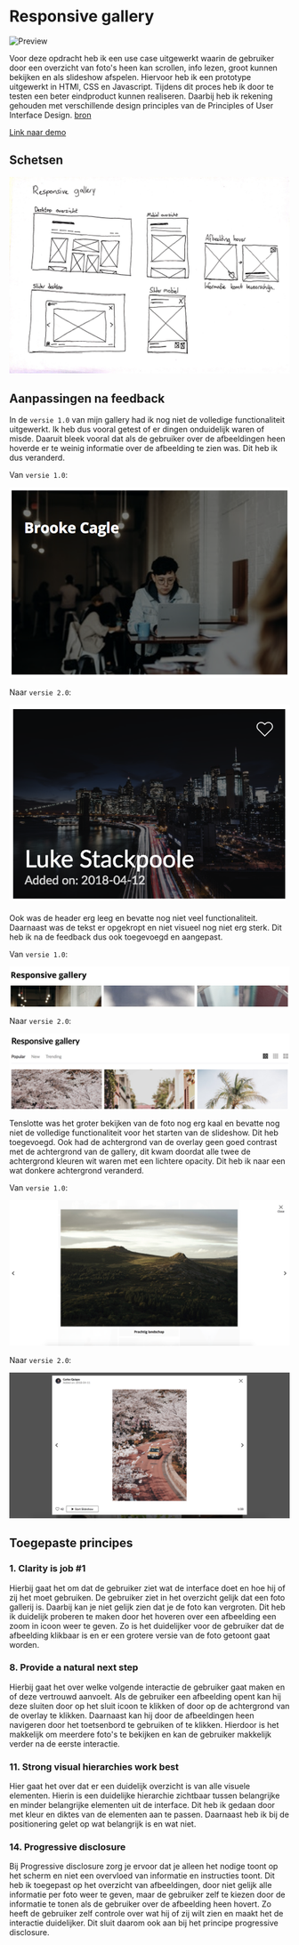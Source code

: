 # Responsive gallery

![Preview](readme-img/preview.png)

Voor deze opdracht heb ik een use case uitgewerkt waarin de gebruiker door een overzicht van foto's heen kan scrollen, info lezen, groot kunnen bekijken en als slideshow afspelen. Hiervoor heb ik een prototype uitgewerkt in HTMl, CSS en Javascript. Tijdens dit proces heb ik door te testen een beter eindproduct kunnen realiseren.  Daarbij heb ik rekening gehouden met verschillende design principles van de Principles of User Interface Design. [bron](http://bokardo.com/principles-of-user-interface-design/)

[Link naar demo](https://yoeripasmans.github.io/web-design/opdracht1/src/)

## Schetsen

![thumb1](readme-img/schetsen.jpg)

## Aanpassingen na feedback

In de `versie 1.0` van mijn gallery had ik nog niet de volledige functionaliteit uitgewerkt. Ik heb dus vooral getest of er dingen onduidelijk waren of misde. Daaruit bleek vooral dat als de gebruiker over de afbeeldingen heen hoverde er te weinig informatie over de afbeelding te zien was. Dit heb ik dus veranderd.

Van `versie 1.0`:

![thumb1](readme-img/thumb1.png)

Naar `versie 2.0`:

![thumb1](readme-img/thumb2.png)

Ook was de header erg leeg en bevatte nog niet veel functionaliteit. Daarnaast was de tekst er opgekropt en niet visueel nog niet erg sterk. Dit heb ik na de feedback dus ook toegevoegd en aangepast.

Van `versie 1.0`:

![thumb1](readme-img/header1.png)

Naar `versie 2.0`:

![thumb1](readme-img/header2.png)

Tenslotte was het groter bekijken van de foto nog erg kaal en bevatte nog niet de volledige functionaliteit voor het starten van de slideshow. Dit heb toegevoegd. Ook had de achtergrond van de overlay geen goed contrast met de achtergrond van de gallery, dit kwam doordat alle twee de achtergrond kleuren wit waren met een lichtere opacity. Dit heb ik naar een wat donkere achtergrond veranderd.

Van `versie 1.0`:

![thumb1](readme-img/bigimg1.png)

Naar `versie 2.0`:

![thumb1](readme-img/bigimg2.png)

## Toegepaste principes

### 1. Clarity is job #1
Hierbij gaat het om dat de gebruiker ziet wat de interface doet en hoe hij of zij het moet gebruiken. De gebruiker ziet in het overzicht gelijk dat een foto gallerij is. Daarbij kan je niet gelijk zien dat je de foto kan vergroten. Dit heb ik duidelijk proberen te maken door het hoveren over een afbeelding een zoom in icoon weer te geven. Zo is het duidelijker voor de gebruiker dat de afbeelding klikbaar is en er een grotere versie van de foto getoont gaat worden.

### 8. Provide a natural next step
Hierbij gaat het over welke volgende interactie de gebruiker gaat maken en of deze vertrouwd aanvoelt. Als de gebruiker een afbeelding opent kan hij deze sluiten door op het sluit icoon te klikken of door op de achtergrond van de overlay te klikken. Daarnaast kan hij door de afbeeldingen heen navigeren door het toetsenbord te gebruiken of te klikken. Hierdoor is het makkelijk om meerdere foto's te bekijken en kan de gebruiker makkelijk verder na de eerste interactie.

### 11. Strong visual hierarchies work best
Hier gaat het over dat er een duidelijk overzicht is van alle visuele elementen. Hierin is een duidelijke hierarchie zichtbaar tussen belangrijke en minder belangrijke elementen uit de interface. Dit heb ik gedaan door met kleur en diktes van de elementen aan te passen. Daarnaast heb ik bij de positionering gelet op wat belangrijk is en wat niet.


### 14. Progressive disclosure
Bij Progressive disclosure zorg je ervoor dat je alleen het nodige toont op het scherm en niet een overvloed van informatie en instructies toont. Dit heb ik toegepast op het overzicht van afbeeldingen, door niet gelijk alle informatie per foto weer te geven, maar de gebruiker zelf te kiezen door de informatie te tonen als de gebruiker over de afbeelding heen hovert. Zo heeft de gebruiker zelf controle over wat hij of zij wilt zien en maakt het de interactie duidelijker. Dit sluit daarom ook aan bij het principe progressive disclosure.
